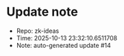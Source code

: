 ﻿# Update note
- Repo: zk-ideas
- Time: 2025-10-13 23:32:10.6511708
- Note: auto-generated update #14
